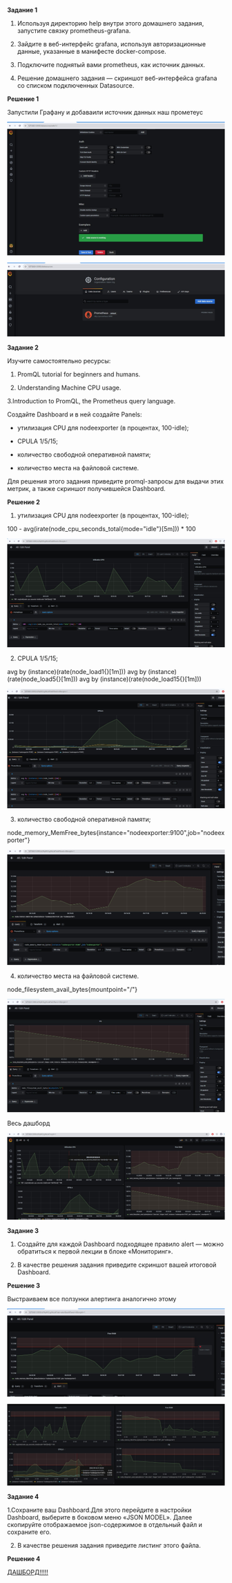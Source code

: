 
**Задание 1**

1. Используя директорию help внутри этого домашнего задания, запустите связку prometheus-grafana.

2. Зайдите в веб-интерфейс grafana, используя авторизационные данные, указанные в манифесте docker-compose.

3. Подключите поднятый вами prometheus, как источник данных.

4. Решение домашнего задания — скриншот веб-интерфейса grafana со списком подключенных Datasource.


**Решение 1**

Запустили Графану и добаваили источник данных наш прометеус 

![alt text](https://github.com/mezhibo/grafana/blob/9d4d7e0677ee6afacee720fd61013cf0850dd9ab/IMG/1.jpg)


![alt text](https://github.com/mezhibo/grafana/blob/9d4d7e0677ee6afacee720fd61013cf0850dd9ab/IMG/2.jpg)

**Задание 2**

Изучите самостоятельно ресурсы:

1. PromQL tutorial for beginners and humans.

2. Understanding Machine CPU usage.

3.Introduction to PromQL, the Prometheus query language.


Создайте Dashboard и в ней создайте Panels:

 - утилизация CPU для nodeexporter (в процентах, 100-idle);

 - CPULA 1/5/15;

 - количество свободной оперативной памяти;

 - количество места на файловой системе.

Для решения этого задания приведите promql-запросы для выдачи этих метрик, а также скриншот получившейся Dashboard.


**Решение 2**

1. утилизация CPU для nodeexporter (в процентах, 100-idle);

100 - avg(irate(node_cpu_seconds_total{mode="idle"}[5m])) * 100

![alt text](https://github.com/mezhibo/grafana/blob/9d4d7e0677ee6afacee720fd61013cf0850dd9ab/IMG/3.jpg)


2. CPULA 1/5/15;

avg by (instance)(rate(node_load1{}[1m])) avg by (instance)(rate(node_load5{}[1m])) avg by (instance)(rate(node_load15{}[1m]))


![alt text](https://github.com/mezhibo/grafana/blob/9d4d7e0677ee6afacee720fd61013cf0850dd9ab/IMG/4.jpg)




3. количество свободной оперативной памяти;
   
node_memory_MemFree_bytes{instance="nodeexporter:9100",job="nodeexporter"}

![alt text](https://github.com/mezhibo/grafana/blob/9d4d7e0677ee6afacee720fd61013cf0850dd9ab/IMG/5.jpg)


4. количество места на файловой системе.
   
node_filesystem_avail_bytes{mountpoint="/"}

![alt text](https://github.com/mezhibo/grafana/blob/9d4d7e0677ee6afacee720fd61013cf0850dd9ab/IMG/6.jpg)


Весь дашборд

![alt text](https://github.com/mezhibo/grafana/blob/9d4d7e0677ee6afacee720fd61013cf0850dd9ab/IMG/7.jpg)


**Задание 3**

1. Создайте для каждой Dashboard подходящее правило alert — можно обратиться к первой лекции в блоке «Мониторинг».

2. В качестве решения задания приведите скриншот вашей итоговой Dashboard.


**Решение 3**

Выстраиваем все ползунки алертинга аналогично этому

![alt text](https://github.com/mezhibo/grafana/blob/312234525272360c8828ab5d12df6a07d8929fff/IMG/9.jpg)



![alt text](https://github.com/mezhibo/grafana/blob/312234525272360c8828ab5d12df6a07d8929fff/IMG/8.jpg)

**Задание 4**

1.Сохраните ваш Dashboard.Для этого перейдите в настройки Dashboard, выберите в боковом меню «JSON MODEL». Далее скопируйте отображаемое json-содержимое в отдельный файл и сохраните его.

2. В качестве решения задания приведите листинг этого файла.


**Решение 4**

[ДАШБОРД!!!!!](https://github.com/mezhibo/grafana/blob/312234525272360c8828ab5d12df6a07d8929fff/IMG/JSON_model_Dashboard.json)
